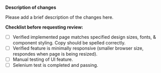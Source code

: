 **Description of changes**

Please add a brief description of the changes here.

**Checklist before requesting review:**

- [ ] Verified implemented page matches specified design sizes, fonts, & component styling. Copy should be spelled correctly.
- [ ] Verified feature is minimally responsive (smaller browser size, respondes when page is being resized).
- [ ] Manual testing of UI feature.
- [ ] Selenium test is completed and passing.
